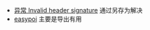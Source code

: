 - [异常 Invalid header signature](http://blog.sina.com.cn/s/blog_4b5bc01101014ffd.html) 通过另存为解决
- [easypoi](http://easypoi.mydoc.io) 主要是导出有用
